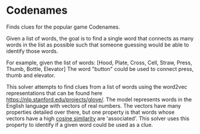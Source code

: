 # Codenames
Finds clues for the popular game Codenames. 

Given a list of words, the goal is to find a single word that connects as many words in the list as possible such that someone guessing would be able to identify those words.

For example, given the list of words: [Hood, Plate, Cross, Cell, Straw, Press, Thumb, Bottle, Elevator]
The word "button" could be used to connect press, thumb and elevator. 

This solver attempts to find clues from a list of words using the word2vec representations that can be found here https://nlp.stanford.edu/projects/glove/. The model represents words in the English language with vectors of real numbers. The vectors have many properties detailed over there, but one property is that words whose vectors have a high [cosine similarity](https://en.wikipedia.org/wiki/Cosine_similarity) are 'associated'. This solver uses this property to identify if a given word could be used as a clue. 
